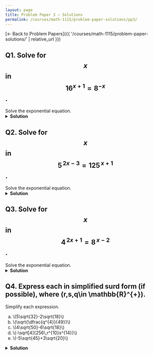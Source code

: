 ```yaml
---
layout: page
title: Problem Paper 3 — Solutions
permalink: /courses/math-1115/problem-paper-solutions/pp3/
---
```


[← Back to Problem Papers]({{ '/courses/math-1115/problem-paper-solutions/' | relative_url }})

## Q1. Solve for $$x$$ in $$16^{x+1}=8^{-x}$$.

<div class="problem">
  <div class="prompt">Solve the exponential equation.</div>
</div>

<details class="solution">
  <summary><strong>Solution</strong></summary>

Write both sides with base \(2\).

 $$16=2^{4}$$, so
 $$
  16^{x+1}=(2^{4})^{x+1}=2^{4(x+1)}=2^{4x+4}.
 $$
 \(8=2^{3}\), so
  $$
  8^{-x}=(2^{3})^{-x}=2^{-3x}.
$$

Hence
$$
2^{\,4x+4}=2^{-3x}.
$$
Equal bases imply equal exponents:
$$
4x+4=-3x \ \Rightarrow\ 7x=-4 \ \Rightarrow\ x=-\frac{4}{7}.
$$

$$\boxed{x=-\dfrac{4}{7}}.$$
</details>






## Q2. Solve for $$x$$ in $$5^{\,2x-3}=125^{\,x+1}$$.

<div class="problem">
  <div class="prompt">Solve the exponential equation.</div>
</div>

<details class="solution">
  <summary><strong>Solution</strong></summary>

Recognize that $$125=5^{3}$$.
$$
125^{\,x+1}=(5^{3})^{\,x+1}=5^{\,3(x+1)}.
$$

Thus the equation becomes
$$
5^{\,2x-3}=5^{\,3(x+1)}.
$$

Since the bases are identical and positive, set the exponents equal:
$$
2x-3=3(x+1).
$$

Expand and solve:
$$
2x-3=3x+3 \quad\Longrightarrow\quad -x=6 \quad\Longrightarrow\quad x=-6.
$$

$$\boxed{x=-6}$$
</details>



## Q3. Solve for  $$x $$ in  $$4^{\,2x+1}=8^{\,x-2} $$.

<div class="problem">
  <div class="prompt">Solve the exponential equation.</div>
</div>

<details class="solution">
  <summary><strong>Solution</strong></summary>

Express both sides with base \(2\).

 $$4=2^{2} $$, so
  $$
  4^{\,2x+1}=(2^{2})^{\,2x+1}=2^{2(2x+1)}=2^{\,4x+2}.
  $$

 $$8=2^{3} $$, so
  $$
  8^{\,x-2}=(2^{3})^{\,x-2}=2^{\,3(x-2)}=2^{\,3x-6}.
  $$

Now compare exponents:
 $$
2^{\,4x+2}=2^{\,3x-6}\quad\Longrightarrow\quad 4x+2=3x-6.
 $$

Simplify:
 $$
x+2=-6 \quad\Longrightarrow\quad x=-8.
 $$

$$\boxed{x=-8}$$
</details>














## Q4. Express each in simplified surd form (if possible), where \(r,s,q\in \mathbb{R}^{+}\).

<div class="problem">
  <div class="prompt">Simplify each expression.</div>
  <ol type="a" class="options">
    <li>\(5\sqrt{32}-2\sqrt{18}\)</li>
    <li>\(\sqrt{\dfrac{q^{4}}{49}}\)</li>
    <li>\(4\sqrt{50}-6\sqrt{18}\)</li>
    <li>\(-\sqrt[4]{256\,r^{10}s^{14}}\)</li>
    <li>\(-5\sqrt{45}+3\sqrt{20}\)</li>
  </ol>
</div>

<details class="solution">
  <summary><strong>Solution</strong></summary>

<strong>(a)</strong> Factor perfect squares:
$$
\sqrt{32}=4\sqrt{2},\qquad \sqrt{18}=3\sqrt{2}.
$$
Hence
$$
5\sqrt{32}-2\sqrt{18}=5(4\sqrt{2})-2(3\sqrt{2})
=20\sqrt{2}-6\sqrt{2}
=\boxed{14\sqrt{2}}.
$$

<br>

<strong>(b)</strong> Use \(\sqrt{\tfrac{A}{B}}=\tfrac{\sqrt{A}}{\sqrt{B}}\) and \(49=7^{2}\):
$$
\sqrt{\frac{q^{4}}{49}}=\frac{\sqrt{q^{4}}}{\sqrt{49}}
=\frac{q^{2}}{7}
=\boxed{\frac{q^{2}}{7}}.
$$

<br>

<strong>(c)</strong> Pull perfect squares:
$$
\sqrt{50}=5\sqrt{2},\qquad \sqrt{18}=3\sqrt{2}.
$$
Thus
$$
4\sqrt{50}-6\sqrt{18}
=4(5\sqrt{2})-6(3\sqrt{2})
=20\sqrt{2}-18\sqrt{2}
=\boxed{2\sqrt{2}}.
$$

<br>

<strong>(d)</strong> Extract perfect fourth powers (\(256=4^{4}\); \(r^{10}=(r^{2})^{4}\cdot r^{2}\); \(s^{14}=(s^{3})^{4}\cdot s^{2}\)):
$$
-\sqrt[4]{256\,r^{10}s^{14}}
=-\,4\,\sqrt[4]{(r^{2})^{4}(s^{3})^{4}\,r^{2}s^{2}}
=-4\,r^{2}s^{3}\,\sqrt[4]{r^{2}s^{2}}
=\boxed{-4\,r^{2}s^{3}\,\sqrt[4]{r^{2}s^{2}}}.
$$


<br>

<strong>(e)</strong> Extract perfect squares:
$$
\sqrt{45}=3\sqrt{5},\qquad \sqrt{20}=2\sqrt{5}.
$$
Therefore
$$
-5\sqrt{45}+3\sqrt{20}
=-5(3\sqrt{5})+3(2\sqrt{5})
=-15\sqrt{5}+6\sqrt{5}
=\boxed{-9\sqrt{5}}.
$$
</details>

